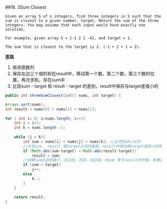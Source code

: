 ##16. 3Sum Closest

	Given an array S of n integers, find three integers in S such that the sum is closest to a given number, target. Return the sum of the three integers. You may assume that each input would have exactly one solution.

    For example, given array S = {-1 2 1 -4}, and target = 1.

    The sum that is closest to the target is 2. (-1 + 2 + 1 = 2).


**思路** <br>
1. 排序原数列 <br>
2. 保存左边三个值的和在result中，移动第一个数，第二个数，第三个数的位置，再次求和，存在sum中<br>
3. 比较sum - target 和 result - target 的差别，result中保存与target差值小的<br>

```java
public int threeSumClosest(int[] nums, int target) {

Arrays.sort(nums);
int result = nums[0] + nums[1] + nums[2];
  
for ( int i= 0; i<nums.length; i++){
    int j = i+1; 
    int k = nums.length -1;
   
    while (j < k){
    	int sum = nums[i] + nums[j] + nums[k]; //必须在while内
    	//比较sum， result 跟target之间的差距，result中保存跟target差距小的那个值
    	if (Math.abs(sum-target) < Math.abs(result-target))
    		result = sum; 
    	//如果sum比目标值小，左边加，否则，右边减。当sum 等于result的时候，放哪边都行。
    	if (sum < target)
    		j++;
    	else
    		k--;	
    	}	
    }
    
    return result;  
}